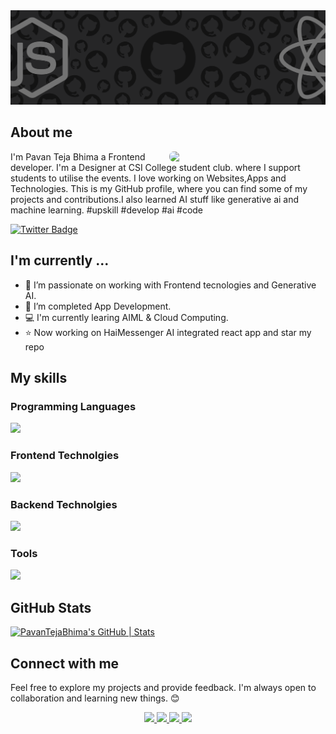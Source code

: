 <img src="git.png">
<h2>About me </h2>

<div >
  <img src="https://cdn.dribbble.com/users/1708950/screenshots/4188877/developer_med.gif" align="right" width="250" style="border-radius: 7px;">



<p>I'm Pavan Teja Bhima a Frontend developer. I'm a Designer at CSI College student club. where I support students to utilise the events. I love working on Websites,Apps and Technologies. This is my GitHub profile, where you can find some of my projects and contributions.I also learned AI stuff like generative ai and machine learning. #upskill #develop #ai #code
</p>

</div>

<a href="https://twitter.com/pavantejabhima"><img src="https://img.shields.io/badge/pavan_Teja_Bhima__%20-%231DA1F2.svg?&style=for-the-badge&logo=Twitter&logoColor=white" alt="Twitter Badge"></a>

<h2> I'm currently ...</h2>

- 🔭  I’m passionate on working with Frontend tecnologies and Generative AI.
- 🌱 I’m completed App Development.
- 💻  I'm currently learing AIML & Cloud Computing.
- ⭐ Now working on HaiMessenger AI integrated react app and star my repo

<h2>My skills</h2>

<h3>Programming Languages</h3>
<p>
  <a href="https://skillicons.dev">
    <img src="https://skillicons.dev/icons?i=c,cpp,js,python,java,r,kotlin" />
  </a>
</p>

<h3>Frontend Technolgies</h3>
<p>
  <a href="https://skillicons.dev">
    <img src="https://skillicons.dev/icons?i=react,materialui,angular,androidstudio,html,css,bootstrap,tailwind" />
  </a>
</p>

<h3>Backend Technolgies</h3>
<p>
<a href="https://skillicons.dev">
    <img src="https://skillicons.dev/icons?i=php,aws,gcp,nodejs,express,mongodb,mysql" />
  </a>
</p>

<h3>Tools</h3>
<p>
<a href="https://skillicons.dev">
    <img src="https://skillicons.dev/icons?i=git,github,gitlab,markdown,vscode,pycharm,figma,notion,firebase" />
  </a>
</p>

## GitHub Stats

[![PavanTejaBhima's GitHub | Stats](https://stats.quine.sh/PavanTejaBhima/github?theme=dark)](https://quine.sh?utm_source=widgets&utm_campaign=PavanTejaBhima)

## Connect with me
<p>Feel free to explore my projects and provide feedback. I'm always open to collaboration and learning new things. 😊</p>
<p align="center">
  <a href="https://www.linkedin.com/in/pavan-teja-bhima-b59813253/">
    <img src="https://skillicons.dev/icons?i=linkedin" />
  </a>
  <a href="https://discord.com/channels/@pavantejabhima/">
    <img src="https://skillicons.dev/icons?i=discord" />
  </a>
  <a href="https://x.com/pavantejabhima">
    <img src="https://skillicons.dev/icons?i=twitter" />
  </a>
  <a href="mailto:pavantejabhima@gmail.com">
    <img src="https://skillicons.dev/icons?i=gmail" />
  </a>
</p>
